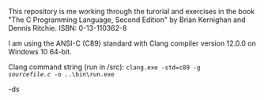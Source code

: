 This repository is me working through the turorial and exercises in the book "The C Programming Language, Second Edition" by Brian Kernighan and Dennis Ritchie. ISBN: 0-13-110362-8

I am using the ANSI-C (C89) standard with Clang compiler version 12.0.0 on Windows 10 64-bit.

Clang command string (run in /src):
    <code>clang.exe -std=c89 -g _sourcefile.c_ -o ..\bin\run.exe</code>


-ds